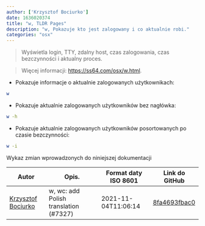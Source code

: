 ```yaml
---
author: ['Krzysztof Bociurko']
date: 1636020374
title: "w, TLDR Pages"
description: "w, Pokazuje kto jest zalogowany i co aktualnie robi."
categories: "osx"
---
```

> Wyświetla login, TTY, zdalny host, czas zalogowania, czas bezczynności i aktualny proces.

> Więcej informacji: <https://ss64.com/osx/w.html>.

- Pokazuje informacje o aktualnie zalogowanych użytkownikach:

```bash
w
```

- Pokazuje aktualnie zalogowanych użytkowników bez nagłówka:

```bash
w -h
```

- Pokazuje aktualnie zalogowanych użytkowników posortowanych po czasie bezczynności:

```bash
w -i
```
Wykaz zmian wprowadzonych do niniejszej dokumentacji


Autor | Opis. | Format daty ISO 8601 | Link do GitHub
------|-----|-----|-----
[Krzysztof Bociurko](mailto:chanibal@users.noreply.github.com) | w, wc: add Polish translation (#7327) | 2021-11-04T11:06:14 | [8fa4693fbac0](https://github.com/tldr-pages/tldr/commit/8fa4693fbac038dc16c8ed23f5006912abea7ee3)

